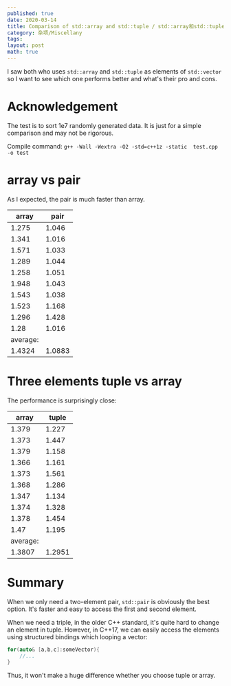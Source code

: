```yaml
---
published: true
date: 2020-03-14
title: Comparison of std::array and std::tuple / std::array和std::tuple的比较
category: 杂项/Miscellany 
tags: 
layout: post
math: true
---
```

I saw both who uses `std::array` and `std::tuple` as elements of `std::vector` so I want to see which one performs better and what's their pro and cons.

<!--more-->
# Acknowledgement

The test is to sort 1e7 randomly generated data. It is just for a simple comparison and may not be rigorous.

Compile command:
`g++ -Wall -Wextra -O2 -std=c++1z -static  test.cpp -o test `


# array vs pair

As I expected, the pair is much faster than array.

|array	|pair|
|---|---|
1.275|	1.046
1.341|	1.016
1.571|	1.033
1.289|	1.044
1.258|	1.051
1.948|	1.043
1.543|	1.038
1.523|	1.168
1.296|	1.428
1.28|	1.016
average:	|
1.4324|	1.0883

# Three elements tuple vs array

The performance is surprisingly close:

array|	tuple
---|---
1.379|	1.227
1.373|	1.447
1.379|	1.158
1.366|	1.161
1.373|	1.561
1.368|	1.286
1.347|	1.134
1.374|	1.328
1.378|	1.454
1.47|	1.195
average:|	
1.3807	|1.2951

# Summary

When we only need a two-element pair, `std::pair` is obviously the best option. It's faster and easy to access the first and second element.

When we need a triple, in the older C++ standard, it's quite hard to change an element in tuple. However, in C++17, we can easily access the elements using structured bindings which looping a vector:
```cpp
for(auto& [a,b,c]:someVector){
    //...
}
```

Thus, it won't make a huge difference whether you choose tuple or array.